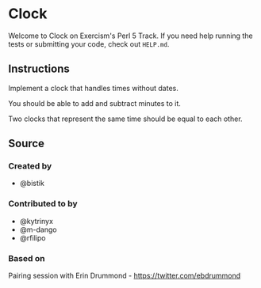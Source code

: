 # Clock

Welcome to Clock on Exercism's Perl 5 Track.
If you need help running the tests or submitting your code, check out `HELP.md`.

## Instructions

Implement a clock that handles times without dates.

You should be able to add and subtract minutes to it.

Two clocks that represent the same time should be equal to each other.

## Source

### Created by

- @bistik

### Contributed to by

- @kytrinyx
- @m-dango
- @rfilipo

### Based on

Pairing session with Erin Drummond - https://twitter.com/ebdrummond